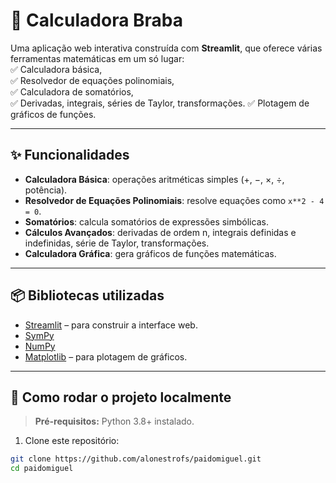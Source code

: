 # 🧮 Calculadora Braba

Uma aplicação web interativa construída com **Streamlit**, que oferece várias ferramentas matemáticas em um só lugar:  
✅ Calculadora básica,  
✅ Resolvedor de equações polinomiais,  
✅ Calculadora de somatórios,  
✅ Derivadas, integrais, séries de Taylor, transformações.
✅ Plotagem de gráficos de funções.


---

## ✨ Funcionalidades

- **Calculadora Básica**: operações aritméticas simples (+, −, ×, ÷, potência).
- **Resolvedor de Equações Polinomiais**: resolve equações como `x**2 - 4 = 0`.
- **Somatórios**: calcula somatórios de expressões simbólicas.
- **Cálculos Avançados**: derivadas de ordem n, integrais definidas e indefinidas, série de Taylor, transformações.
- **Calculadora Gráfica**: gera gráficos de funções matemáticas.

---

## 📦 Bibliotecas utilizadas

- [Streamlit](https://streamlit.io/) – para construir a interface web.
- [SymPy](https://www.sympy.org/)
- [NumPy](https://numpy.org/)
- [Matplotlib](https://matplotlib.org/) – para plotagem de gráficos.

---

## 🚀 Como rodar o projeto localmente

> **Pré-requisitos:** Python 3.8+ instalado.

1. Clone este repositório:

```bash
git clone https://github.com/alonestrofs/paidomiguel.git
cd paidomiguel

